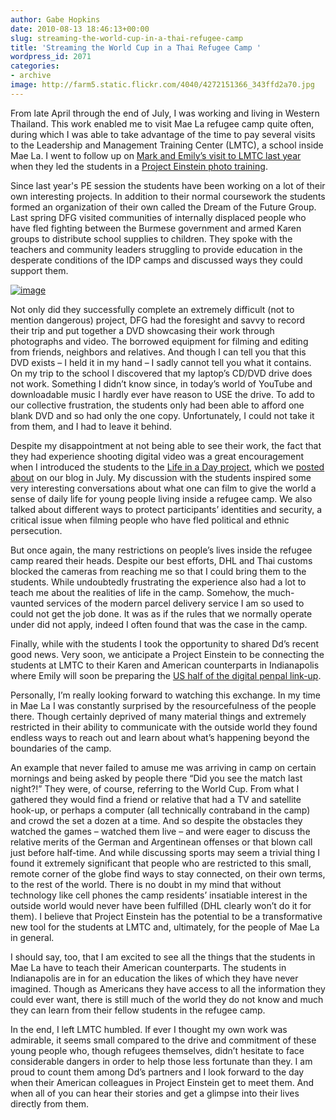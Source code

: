 ```yaml
---
author: Gabe Hopkins
date: 2010-08-13 18:46:13+00:00
slug: streaming-the-world-cup-in-a-thai-refugee-camp
title: 'Streaming the World Cup in a Thai Refugee Camp '
wordpress_id: 2071
categories:
- archive
image: http://farm5.static.flickr.com/4040/4272151366_343ffd2a70.jpg
---
```


From late April through the end of July, I was working and living in Western Thailand. This work enabled me to visit Mae La refugee camp quite often, during which I was able to take advantage of the time to pay several visits to the Leadership and Management Training Center (LMTC), a school inside Mae La.  I went to follow up on [Mark and Emily’s visit to LMTC last year](http://digital-democracy.org/2010/04/13/ddtv-episode-11-stories-from-a-thai-refugee-camp/) when they led the students in a [Project Einstein photo training](http://digital-democracy.org/what-we-do/programs/#projecteinstein).

Since last year's PE session the students have been working on a lot of their own interesting projects.  In addition to their normal coursework the students formed an organization of their own called the Dream of the Future Group.  Last spring DFG visited communities of internally displaced people who have fled fighting between the Burmese government and armed Karen groups to distribute school supplies to children.  They spoke with the teachers and community leaders struggling to provide education in the desperate conditions of the IDP camps and discussed ways they could support them.

[![image](http://farm5.static.flickr.com/4040/4272151366_343ffd2a70.jpg)](http://www.flickr.com/photos/digitaldemocracy/sets/72157622892610180/)

Not only did they successfully complete an extremely difficult (not to mention dangerous) project, DFG had the foresight and savvy to record their trip and put together a DVD showcasing their work through photographs and video.  The borrowed equipment for filming and editing from friends, neighbors and relatives.  And though I can tell you that this DVD exists – I held it in my hand – I sadly cannot tell you what it contains.  On my trip to the school I discovered that my laptop’s CD/DVD drive does not work.  Something I didn’t know since, in today’s world of YouTube and downloadable music I hardly ever have reason to USE the drive.  To add to our collective frustration, the students only had been able to afford one blank DVD and so had only the one copy.  Unfortunately, I could not take it from them, and I had to leave it behind.

Despite my disappointment at not being able to see their work, the fact that they had experience shooting digital video was a great encouragement when I introduced the students to the [Life in a Day project](http://www.youtube.com/watch?v=XMxuocCN1O0), which we [posted about](http://digital-democracy.org/2010/07/28/life-in-a-day/) on our blog in July. My discussion with the students inspired some very interesting conversations about what one can film to give the world a sense of daily life for young people living inside a refugee camp.  We also talked about different ways to protect participants’ identities and security, a critical issue when filming people who have fled political and ethnic persecution.

But once again, the many restrictions on people’s lives inside the refugee camp reared their heads.  Despite our best efforts, DHL and Thai customs blocked the cameras from reaching me so that I could bring them to the students.  While undoubtedly frustrating the experience also had a lot to teach me about the realities of life in the camp.  Somehow, the much-vaunted services of the modern parcel delivery service I am so used to could not get the job done.  It was as if the rules that we normally operate under did not apply, indeed I often found that was the case in the camp.

Finally, while with the students I took the opportunity to shared Dd’s recent good news. Very soon, we anticipate a Project Einstein to be connecting the students at LMTC to their Karen and American counterparts in Indianapolis where Emily will soon be preparing the [US half of the digital penpal link-up](http://digital-democracy.org/2010/04/06/launching-project-einstein-indy-with-support-from-the-clowes-fund/).

Personally, I’m really looking forward to watching this exchange.  In my time in Mae La I was constantly surprised by the resourcefulness of the people there.  Though certainly deprived of many material things and extremely restricted in their ability to communicate with the outside world they found endless ways to reach out and learn about what’s happening beyond the boundaries of the camp.

An example that never failed to amuse me was arriving in camp on certain mornings and being asked by people there “Did you see the match last night?!”  They were, of course, referring to the World Cup. From what I gathered they would find a friend or relative that had a TV and satellite hook-up, or perhaps a computer (all technically contraband in the camp) and crowd the set a dozen at a time.  And so despite the obstacles they watched the games – watched them live – and were eager to discuss the relative merits of the German and Argentinean offenses or that blown call just before half-time.  And while discussing sports may seem a trivial thing I found it extremely significant that people who are restricted to this small, remote corner of the globe find ways to stay connected, on their own terms, to the rest of the world.
There is no doubt in my mind that without technology like cell phones the camp residents’ insatiable interest in the outside world would never have been fulfilled (DHL clearly won’t do it for them).  I believe that Project Einstein has the potential to be a transformative new tool for the students at LMTC and, ultimately, for the people of Mae La in general.

I should say, too, that I am excited to see all the things that the students in Mae La have to teach their American counterparts.  The students in Indianapolis are in for an education the likes of which they have never imagined.  Though as Americans they have access to all the information they could ever want, there is still much of the world they do not know and much they can learn from their fellow students in the refugee camp.

In the end, I left LMTC humbled.  If ever I thought my own work was admirable, it seems small compared to the drive and commitment of these young people who, though refugees themselves, didn’t hesitate to face considerable dangers in order to help those less fortunate than they.  I am proud to count them among Dd’s partners and I look forward to the day when their American colleagues in Project Einstein get to meet them.  And when all of you can hear their stories and get a glimpse into their lives directly from them.
